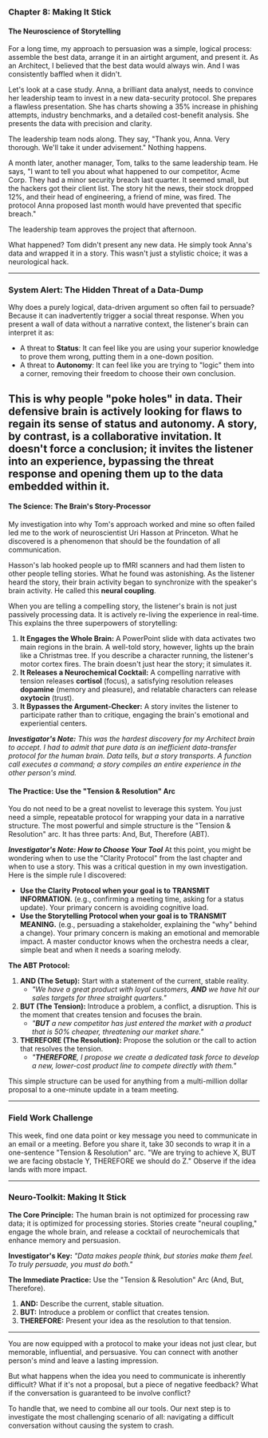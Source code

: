 ### **Chapter 8: Making It Stick**
#### The Neuroscience of Storytelling

For a long time, my approach to persuasion was a simple, logical process: assemble the best data, arrange it in an airtight argument, and present it. As an Architect, I believed that the best data would always win. And I was consistently baffled when it didn't.

Let's look at a case study. Anna, a brilliant data analyst, needs to convince her leadership team to invest in a new data-security protocol. She prepares a flawless presentation. She has charts showing a 35% increase in phishing attempts, industry benchmarks, and a detailed cost-benefit analysis. She presents the data with precision and clarity.

The leadership team nods along. They say, "Thank you, Anna. Very thorough. We'll take it under advisement." Nothing happens.

A month later, another manager, Tom, talks to the same leadership team. He says, "I want to tell you about what happened to our competitor, Acme Corp. They had a minor security breach last quarter. It seemed small, but the hackers got their client list. The story hit the news, their stock dropped 12%, and their head of engineering, a friend of mine, was fired. The protocol Anna proposed last month would have prevented that specific breach."

The leadership team approves the project that afternoon.

What happened? Tom didn't present any new data. He simply took Anna's data and wrapped it in a story. This wasn't just a stylistic choice; it was a neurological hack.

---
### **System Alert: The Hidden Threat of a Data-Dump**

Why does a purely logical, data-driven argument so often fail to persuade? Because it can inadvertently trigger a social threat response. When you present a wall of data without a narrative context, the listener's brain can interpret it as:

*   A threat to **Status**: It can feel like you are using your superior knowledge to prove them wrong, putting them in a one-down position.
*   A threat to **Autonomy**: It can feel like you are trying to "logic" them into a corner, removing their freedom to choose their own conclusion.

This is why people "poke holes" in data. Their defensive brain is actively looking for flaws to regain its sense of status and autonomy. A story, by contrast, is a collaborative invitation. It doesn't force a conclusion; it invites the listener into an experience, bypassing the threat response and opening them up to the data embedded within it.
---

#### **The Science: The Brain's Story-Processor**

My investigation into why Tom's approach worked and mine so often failed led me to the work of neuroscientist Uri Hasson at Princeton. What he discovered is a phenomenon that should be the foundation of all communication.

Hasson's lab hooked people up to fMRI scanners and had them listen to other people telling stories. What he found was astonishing. As the listener heard the story, their brain activity began to synchronize with the speaker's brain activity. He called this **neural coupling**.

When you are telling a compelling story, the listener's brain is not just passively processing data. It is actively re-living the experience in real-time. This explains the three superpowers of storytelling:

1.  **It Engages the Whole Brain:** A PowerPoint slide with data activates two main regions in the brain. A well-told story, however, lights up the brain like a Christmas tree. If you describe a character running, the listener's motor cortex fires. The brain doesn't just hear the story; it simulates it.
2.  **It Releases a Neurochemical Cocktail:** A compelling narrative with tension releases **cortisol** (focus), a satisfying resolution releases **dopamine** (memory and pleasure), and relatable characters can release **oxytocin** (trust).
3.  **It Bypasses the Argument-Checker:** A story invites the listener to participate rather than to critique, engaging the brain's emotional and experiential centers.

***Investigator's Note:*** *This was the hardest discovery for my Architect brain to accept. I had to admit that pure data is an inefficient data-transfer protocol for the human brain. Data tells, but a story transports. A function call executes a command; a story compiles an entire experience in the other person's mind.*

#### **The Practice: Use the "Tension & Resolution" Arc**

You do not need to be a great novelist to leverage this system. You just need a simple, repeatable protocol for wrapping your data in a narrative structure. The most powerful and simple structure is the "Tension & Resolution" arc. It has three parts: And, But, Therefore (ABT).

***Investigator's Note: How to Choose Your Tool***
At this point, you might be wondering when to use the "Clarity Protocol" from the last chapter and when to use a story. This was a critical question in my own investigation. Here is the simple rule I discovered:
*   **Use the Clarity Protocol when your goal is to TRANSMIT INFORMATION.** (e.g., confirming a meeting time, asking for a status update). Your primary concern is avoiding cognitive load.
*   **Use the Storytelling Protocol when your goal is to TRANSMIT MEANING.** (e.g., persuading a stakeholder, explaining the "why" behind a change). Your primary concern is making an emotional and memorable impact.
A master conductor knows when the orchestra needs a clear, simple beat and when it needs a soaring melody.

**The ABT Protocol:**
1.  **AND (The Setup):** Start with a statement of the current, stable reality.
    *   *"We have a great product with loyal customers, **AND** we have hit our sales targets for three straight quarters."*
2.  **BUT (The Tension):** Introduce a problem, a conflict, a disruption. This is the moment that creates tension and focuses the brain.
    *   *"**BUT** a new competitor has just entered the market with a product that is 50% cheaper, threatening our market share."*
3.  **THEREFORE (The Resolution):** Propose the solution or the call to action that resolves the tension.
    *   *"**THEREFORE**, I propose we create a dedicated task force to develop a new, lower-cost product line to compete directly with them."*

This simple structure can be used for anything from a multi-million dollar proposal to a one-minute update in a team meeting.

---
### **Field Work Challenge**

This week, find one data point or key message you need to communicate in an email or a meeting. Before you share it, take 30 seconds to wrap it in a one-sentence "Tension & Resolution" arc. "We are trying to achieve X, BUT we are facing obstacle Y, THEREFORE we should do Z." Observe if the idea lands with more impact.

---
### **Neuro-Toolkit: Making It Stick**

**The Core Principle:**
The human brain is not optimized for processing raw data; it is optimized for processing stories. Stories create "neural coupling," engage the whole brain, and release a cocktail of neurochemicals that enhance memory and persuasion.

**Investigator's Key:**
*"Data makes people think, but stories make them feel. To truly persuade, you must do both."*

**The Immediate Practice:**
Use the "Tension & Resolution" Arc (And, But, Therefore).
1.  **AND:** Describe the current, stable situation.
2.  **BUT:** Introduce a problem or conflict that creates tension.
3.  **THEREFORE:** Present your idea as the resolution to that tension.

---

You are now equipped with a protocol to make your ideas not just clear, but memorable, influential, and persuasive. You can connect with another person's mind and leave a lasting impression.

But what happens when the idea you need to communicate is inherently difficult? What if it's not a proposal, but a piece of negative feedback? What if the conversation is guaranteed to be involve conflict?

To handle that, we need to combine all our tools. Our next step is to investigate the most challenging scenario of all: navigating a difficult conversation without causing the system to crash.
      